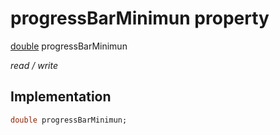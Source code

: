 


# progressBarMinimun property






[double](https://api.flutter.dev/flutter/dart-core/double-class.html) progressBarMinimun
  
_read / write_






## Implementation

```dart
double progressBarMinimun;


```







